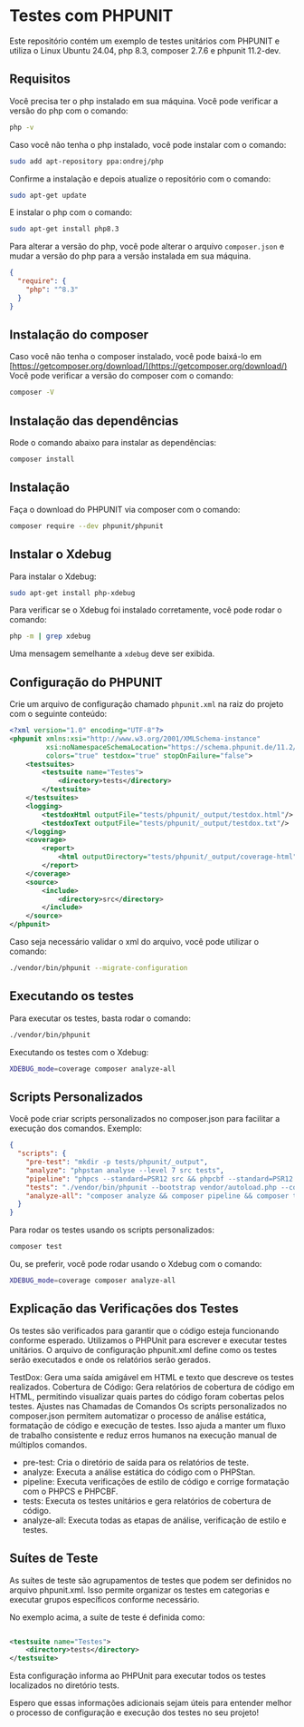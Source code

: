 # Testes com PHPUNIT

Este repositório contém um exemplo de testes unitários com PHPUNIT e utiliza o Linux Ubuntu 24.04, php 8.3, composer
2.7.6 e phpunit
11.2-dev.

## Requisitos

Você precisa ter o php instalado em sua máquina. Você pode verificar a versão do php com o comando:

```bash
php -v
```

Caso você não tenha o php instalado, você pode instalar com o comando:

```bash
sudo add apt-repository ppa:ondrej/php
```

Confirme a instalação e depois atualize o repositório com o comando:

```bash
sudo apt-get update
```

E instalar o php com o comando:

```bash
sudo apt-get install php8.3
```

Para alterar a versão do php, você pode alterar o arquivo `composer.json` e mudar a versão do php para a versão
instalada em sua máquina.

```json
{
  "require": {
    "php": "^8.3"
  }
}
```

## Instalação do composer

Caso você não tenha o composer instalado, você pode baixá-lo
em [https://getcomposer.org/download/](https://getcomposer.org/download/)
Você pode verificar a versão do composer com o comando:

```bash
composer -V
```

## Instalação das dependências

Rode o comando abaixo para instalar as dependências:

```bash
composer install
```

## Instalação

Faça o download do PHPUNIT via composer com o comando:

```bash
composer require --dev phpunit/phpunit
```

## Instalar o Xdebug

Para instalar o Xdebug:

```bash
sudo apt-get install php-xdebug
```

Para verificar se o Xdebug foi instalado corretamente, você pode rodar o comando:

```bash
php -m | grep xdebug
```

Uma mensagem semelhante a `xdebug` deve ser exibida.

## Configuração do PHPUNIT

Crie um arquivo de configuração chamado `phpunit.xml` na raiz do projeto com o seguinte conteúdo:

```xml
<?xml version="1.0" encoding="UTF-8"?>
<phpunit xmlns:xsi="http://www.w3.org/2001/XMLSchema-instance"
         xsi:noNamespaceSchemaLocation="https://schema.phpunit.de/11.2/phpunit.xsd" bootstrap="vendor/autoload.php"
         colors="true" testdox="true" stopOnFailure="false">
    <testsuites>
        <testsuite name="Testes">
            <directory>tests</directory>
        </testsuite>
    </testsuites>
    <logging>
        <testdoxHtml outputFile="tests/phpunit/_output/testdox.html"/>
        <testdoxText outputFile="tests/phpunit/_output/testdox.txt"/>
    </logging>
    <coverage>
        <report>
            <html outputDirectory="tests/phpunit/_output/coverage-html"/>
        </report>
    </coverage>
    <source>
        <include>
            <directory>src</directory>
        </include>
    </source>
</phpunit>
```

Caso seja necessário validar o xml do arquivo, você pode utilizar o comando:

```bash
./vendor/bin/phpunit --migrate-configuration
```

## Executando os testes

Para executar os testes, basta rodar o comando:

```bash
./vendor/bin/phpunit
``` 

Executando os testes com o Xdebug:

```bash
XDEBUG_mode=coverage composer analyze-all
```  

## Scripts Personalizados

Você pode criar scripts personalizados no composer.json para facilitar a execução dos comandos. Exemplo:

```json
{
  "scripts": {
    "pre-test": "mkdir -p tests/phpunit/_output",
    "analyze": "phpstan analyse --level 7 src tests",
    "pipeline": "phpcs --standard=PSR12 src && phpcbf --standard=PSR12 src",
    "tests": "./vendor/bin/phpunit --bootstrap vendor/autoload.php --coverage-html tests/phpunit/_output/coverage-html",
    "analyze-all": "composer analyze && composer pipeline && composer tests"
  }
}
```

Para rodar os testes usando os scripts personalizados:

```bash
composer test
```

Ou, se preferir, você pode rodar usando o Xdebug com o comando:

```bash
XDEBUG_mode=coverage composer analyze-all
```

## Explicação das Verificações dos Testes

Os testes são verificados para garantir que o código esteja funcionando conforme esperado. Utilizamos o PHPUnit para
escrever e executar testes unitários. O arquivo de configuração phpunit.xml define como os testes serão executados e
onde os relatórios serão gerados.

TestDox: Gera uma saída amigável em HTML e texto que descreve os testes realizados.
Cobertura de Código: Gera relatórios de cobertura de código em HTML, permitindo visualizar quais partes do código foram
cobertas pelos testes.
Ajustes nas Chamadas de Comandos
Os scripts personalizados no composer.json permitem automatizar o processo de análise estática, formatação de código e
execução de testes. Isso ajuda a manter um fluxo de trabalho consistente e reduz erros humanos na execução manual de
múltiplos comandos.

- pre-test: Cria o diretório de saída para os relatórios de teste.
- analyze: Executa a análise estática do código com o PHPStan.
- pipeline: Executa verificações de estilo de código e corrige formatação com o PHPCS e PHPCBF.
- tests: Executa os testes unitários e gera relatórios de cobertura de código.
- analyze-all: Executa todas as etapas de análise, verificação de estilo e testes.

## Suítes de Teste

As suítes de teste são agrupamentos de testes que podem ser definidos no arquivo phpunit.xml. Isso permite organizar os
testes em categorias e executar grupos específicos conforme necessário.

No exemplo acima, a suíte de teste é definida como:

```xml

<testsuite name="Testes">
    <directory>tests</directory>
</testsuite>
```

Esta configuração informa ao PHPUnit para executar todos os testes localizados no diretório tests.

Espero que essas informações adicionais sejam úteis para entender melhor o processo de configuração e execução dos
testes no seu projeto!